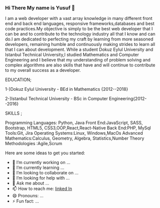 ### Hi There My name is Yusuf 👋 


I am a web developer with a vast array knowledge in many different front end and back end languages, responsive frameworks,databases and best code practices.My objective is simply to be the best web developer that I can be and to contribute to the technology industry all that I know and can do.I am dedicated to perfecting my craft by learning from more seasoned developers, remaining humble and continuously making strides to learn all that I can about development. While a student Dokuz Eylul University and Istanbul Technical University,I studied Mathematics and Computer Engineering and I believe that my understanding of problem solving and complex algorithms are also skills that have and will continue to contribute to my overall success as a developer.

EDUCATION;

1-)Dokuz Eylul University - BEd in Mathematics {2012--2018}

2-)Istanbul Technical University - BSc in Computer Engineering{2012--2016}

SKILLS ;

Programming Languages: Python, Java
Front End:JavaScript, SASS, Bootstrap, HTML5, CSS3,OOP,React,React-Native
Back End:PHP, MySql
Tools:Git, Jira
Operating Systems:Linux, Windows,MacOs
Advanced Mathematics:Calculus, Geometry, Algebra, Statistics,Number Theory
Methodologies :Agile,Scrum 

Here are some ideas to get you started:

- 🔭 I’m currently working on ...
- 🌱 I’m currently learning ...
- 👯 I’m looking to collaborate on ...
- 🤔 I’m looking for help with ...
- 💬 Ask me about ...
- 📫 How to reach me: [linked In](https://www.linkedin.com/in/yusuf-eryilmaz-ba91a419b/)
- 😄 Pronouns: ...
- ⚡ Fun fact: ...

